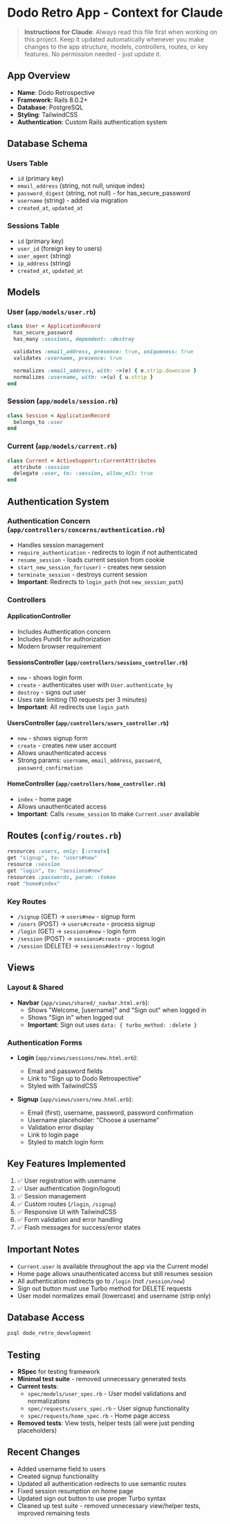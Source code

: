 # Dodo Retro App - Context for Claude

> **Instructions for Claude**: Always read this file first when working on this project. Keep it updated automatically whenever you make changes to the app structure, models, controllers, routes, or key features. No permission needed - just update it.

## App Overview
- **Name**: Dodo Retrospective
- **Framework**: Rails 8.0.2+
- **Database**: PostgreSQL
- **Styling**: TailwindCSS
- **Authentication**: Custom Rails authentication system

## Database Schema

### Users Table
- `id` (primary key)
- `email_address` (string, not null, unique index)
- `password_digest` (string, not null) - for has_secure_password
- `username` (string) - added via migration
- `created_at`, `updated_at`

### Sessions Table
- `id` (primary key)
- `user_id` (foreign key to users)
- `user_agent` (string)
- `ip_address` (string)
- `created_at`, `updated_at`

## Models

### User (`app/models/user.rb`)
```ruby
class User < ApplicationRecord
  has_secure_password
  has_many :sessions, dependent: :destroy

  validates :email_address, presence: true, uniqueness: true
  validates :username, presence: true

  normalizes :email_address, with: ->(e) { e.strip.downcase }
  normalizes :username, with: ->(u) { u.strip }
end
```

### Session (`app/models/session.rb`)
```ruby
class Session < ApplicationRecord
  belongs_to :user
end
```

### Current (`app/models/current.rb`)
```ruby
class Current < ActiveSupport::CurrentAttributes
  attribute :session
  delegate :user, to: :session, allow_nil: true
end
```

## Authentication System

### Authentication Concern (`app/controllers/concerns/authentication.rb`)
- Handles session management
- `require_authentication` - redirects to login if not authenticated
- `resume_session` - loads current session from cookie
- `start_new_session_for(user)` - creates new session
- `terminate_session` - destroys current session
- **Important**: Redirects to `login_path` (not `new_session_path`)

### Controllers

#### ApplicationController
- Includes Authentication concern
- Includes Pundit for authorization
- Modern browser requirement

#### SessionsController (`app/controllers/sessions_controller.rb`)
- `new` - shows login form
- `create` - authenticates user with `User.authenticate_by`
- `destroy` - signs out user
- Uses rate limiting (10 requests per 3 minutes)
- **Important**: All redirects use `login_path`

#### UsersController (`app/controllers/users_controller.rb`)
- `new` - shows signup form
- `create` - creates new user account
- Allows unauthenticated access
- Strong params: `username`, `email_address`, `password`, `password_confirmation`

#### HomeController (`app/controllers/home_controller.rb`)
- `index` - home page
- Allows unauthenticated access
- **Important**: Calls `resume_session` to make `Current.user` available

## Routes (`config/routes.rb`)
```ruby
resources :users, only: [:create]
get "signup", to: "users#new"
resource :session
get "login", to: "sessions#new"
resources :passwords, param: :token
root "home#index"
```

### Key Routes
- `/signup` (GET) → `users#new` - signup form
- `/users` (POST) → `users#create` - process signup
- `/login` (GET) → `sessions#new` - login form
- `/session` (POST) → `sessions#create` - process login
- `/session` (DELETE) → `sessions#destroy` - logout

## Views

### Layout & Shared
- **Navbar** (`app/views/shared/_navbar.html.erb`):
  - Shows "Welcome, [username]" and "Sign out" when logged in
  - Shows "Sign in" when logged out
  - **Important**: Sign out uses `data: { turbo_method: :delete }`

### Authentication Forms
- **Login** (`app/views/sessions/new.html.erb`):
  - Email and password fields
  - Link to "Sign up to Dodo Retrospective"
  - Styled with TailwindCSS

- **Signup** (`app/views/users/new.html.erb`):
  - Email (first), username, password, password confirmation
  - Username placeholder: "Choose a username"
  - Validation error display
  - Link to login page
  - Styled to match login form

## Key Features Implemented
1. ✅ User registration with username
2. ✅ User authentication (login/logout)
3. ✅ Session management
4. ✅ Custom routes (`/login`, `/signup`)
5. ✅ Responsive UI with TailwindCSS
6. ✅ Form validation and error handling
7. ✅ Flash messages for success/error states

## Important Notes
- `Current.user` is available throughout the app via the Current model
- Home page allows unauthenticated access but still resumes session
- All authentication redirects go to `/login` (not `/session/new`)
- Sign out button must use Turbo method for DELETE requests
- User model normalizes email (lowercase) and username (strip only)

## Database Access
```bash
psql dodo_retro_development
```

## Testing
- **RSpec** for testing framework
- **Minimal test suite** - removed unnecessary generated tests
- **Current tests**:
  - `spec/models/user_spec.rb` - User model validations and normalizations
  - `spec/requests/users_spec.rb` - User signup functionality
  - `spec/requests/home_spec.rb` - Home page access
- **Removed tests**: View tests, helper tests (all were just pending placeholders)

## Recent Changes
- Added username field to users
- Created signup functionality
- Updated all authentication redirects to use semantic routes
- Fixed session resumption on home page
- Updated sign out button to use proper Turbo syntax
- Cleaned up test suite - removed unnecessary view/helper tests, improved remaining tests